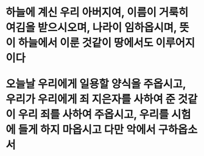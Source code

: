 <h1>
하늘에 계신 우리 아버지여, 
이름이 거룩히 여김을 받으시오며, 
나라이 임하옵시며, 
뜻이 하늘에서 이룬 것같이 땅에서도 이루어지이다

  오늘날 우리에게 일용할 양식을 주옵시고,
우리가 우리에게 죄 지은자를 사하여 준 것같이 우리 죄를 사하여 주옵시고,
우리를 시험에 들게 하지 마옵시고 다만 악에서 구하옵소서
</h1>
